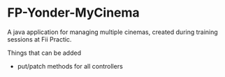# FP-Yonder-MyCinema
A java application for managing multiple cinemas, created during training sessions at Fii Practic.

Things that can be added

- put/patch methods for all controllers
